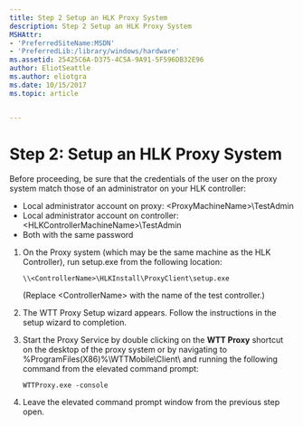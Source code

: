```yaml
---
title: Step 2 Setup an HLK Proxy System
description: Step 2 Setup an HLK Proxy System
MSHAttr:
- 'PreferredSiteName:MSDN'
- 'PreferredLib:/library/windows/hardware'
ms.assetid: 25425C6A-D375-4C5A-9A91-5F596DB32E96
author: EliotSeattle
ms.author: eliotgra
ms.date: 10/15/2017
ms.topic: article


---
```


# Step 2: Setup an HLK Proxy System

Before proceeding, be sure that the credentials of the user on the proxy system match those of an administrator on your HLK controller:
-   Local administrator account on proxy: &lt;ProxyMachineName&gt;\\TestAdmin
-   Local administrator account on controller: &lt;HLKControllerMachineName&gt;\\TestAdmin
-   Both with the same password

1.  On the Proxy system (which may be the same machine as the HLK Controller), run setup.exe from the following location: 

    ```syntax
    \\<ControllerName>\HLKInstall\ProxyClient\setup.exe
    ```
    (Replace &lt;ControllerName&gt; with the name of the test controller.)

2.  The WTT Proxy Setup wizard appears. Follow the instructions in the setup wizard to completion.

1.  Start the Proxy Service by double clicking on the **WTT Proxy** shortcut on the desktop of the proxy system or by navigating to  %ProgramFiles(X86)%\\WTTMobile\\Client\\ and running the following command from the elevated command prompt:  

    ```syntax
    WTTProxy.exe -console
    ```

4.  Leave the elevated command prompt window from the previous step open.






